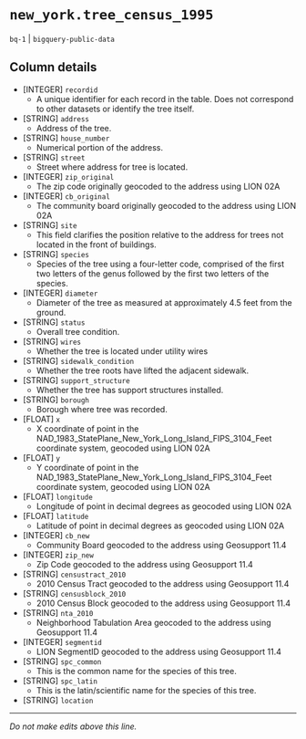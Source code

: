# `new_york.tree_census_1995`
`bq-1` | `bigquery-public-data`

## Column details
* [INTEGER]   `recordid`
  - A unique identifier for each record in the table. Does not correspond to other datasets or identify the tree itself.
* [STRING]    `address`
  - Address of the tree.
* [STRING]    `house_number`
  - Numerical portion of the address.
* [STRING]    `street`
  - Street where address for tree is located.
* [INTEGER]   `zip_original`
  - The zip code originally geocoded to the address using LION 02A
* [INTEGER]   `cb_original`
  - The community board originally geocoded to the address using LION 02A
* [STRING]    `site`
  - This field clarifies the position relative to the address for trees not located in the front of buildings.
* [STRING]    `species`
  - Species of the tree using a four-letter code, comprised of the first two letters of the genus followed by the first two letters of the species.
* [INTEGER]   `diameter`
  - Diameter of the tree as measured at approximately 4.5 feet from the ground.
* [STRING]    `status`
  - Overall tree condition.
* [STRING]    `wires`
  - Whether the tree is located under utility wires
* [STRING]    `sidewalk_condition`
  - Whether the tree roots have lifted the adjacent sidewalk.
* [STRING]    `support_structure`
  - Whether the tree has support structures installed.
* [STRING]    `borough`
  - Borough where tree was recorded.
* [FLOAT]     `x`
  - X coordinate of point in the NAD_1983_StatePlane_New_York_Long_Island_FIPS_3104_Feet coordinate system, geocoded using LION 02A
* [FLOAT]     `y`
  - Y coordinate of point in the NAD_1983_StatePlane_New_York_Long_Island_FIPS_3104_Feet coordinate system, geocoded using LION 02A
* [FLOAT]     `longitude`
  - Longitude of point in decimal degrees as geocoded using LION 02A
* [FLOAT]     `latitude`
  - Latitude of point in decimal degrees as geocoded using LION 02A
* [INTEGER]   `cb_new`
  - Community Board geocoded to the address using Geosupport 11.4
* [INTEGER]   `zip_new`
  - Zip Code geocoded to the address using Geosupport 11.4
* [STRING]    `censustract_2010`
  - 2010 Census Tract geocoded to the address using Geosupport 11.4
* [STRING]    `censusblock_2010`
  - 2010 Census Block geocoded to the address using Geosupport 11.4
* [STRING]    `nta_2010`
  - Neighborhood Tabulation Area geocoded to the address using Geosupport 11.4
* [INTEGER]   `segmentid`
  - LION SegmentID geocoded to the address using Geosupport 11.4
* [STRING]    `spc_common`
  - This is the common name for the species of this tree.
* [STRING]    `spc_latin`
  - This is the latin/scientific name for the species of this tree.
* [STRING]    `location`

-------------------------------------------------------------------------------
*Do not make edits above this line.*
